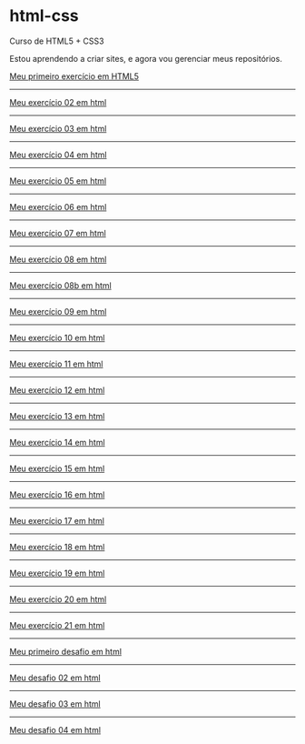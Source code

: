 # html-css
 Curso de HTML5 + CSS3

Estou aprendendo a criar sites, e agora vou gerenciar meus repositórios.

<a href="https://augustomedeiros13.github.io/html-css/exercícios/ex001/">Meu primeiro exercício em HTML5</a>
<hr>
<a href="https://augustomedeiros13.github.io/html-css/exercícios/ex002/">Meu exercício 02 em html</a>
<hr>
<a href="https://augustomedeiros13.github.io/html-css/exercícios/ex003/">Meu exercício 03 em html</a>
<hr>
<a href="https://augustomedeiros13.github.io/html-css/exercícios/ex004/">Meu exercício 04 em html</a>
<hr>
<a href="https://augustomedeiros13.github.io/html-css/exercícios/ex005/">Meu exercício 05 em html</a>
<hr>
<a href="https://augustomedeiros13.github.io/html-css/exercícios/ex006/">Meu exercício 06 em html</a>
<hr>
<a href="https://augustomedeiros13.github.io/html-css/exercícios/ex007/html4.html">Meu exercício 07 em html</a>
<hr>
<a href="https://augustomedeiros13.github.io/html-css/exercícios/ex008/">Meu exercício 08 em html</a>
<hr>
<a href="https://augustomedeiros13.github.io/html-css/exercícios/ex008b/">Meu exercício 08b em html</a>
<hr>
<a href="https://augustomedeiros13.github.io/html-css/exercícios/ex009/">Meu exercício 09 em html</a>
<hr>
<a href="https://augustomedeiros13.github.io/html-css/exercícios/ex010/">Meu exercício 10 em html</a>
<hr>
<a href="https://augustomedeiros13.github.io/html-css/exerc%C3%ADcios/ex011/ex011.html">Meu exercício 11 em html</a>
<hr>
<a href="https://augustomedeiros13.github.io/html-css/exerc%C3%ADcios/ex012/ex012.html">Meu exercício 12 em html</a>
<hr>
<a href="https://augustomedeiros13.github.io/html-css/exerc%C3%ADcios/ex013/ex013.html">Meu exercício 13 em html</a>
<hr>
<a href="https://augustomedeiros13.github.io/html-css/exerc%C3%ADcios/ex014/ex014.html">Meu exercício 14 em html</a>
<hr>
<a href="https://augustomedeiros13.github.io/html-css/exerc%C3%ADcios/ex015/ex015.html">Meu exercício 15 em html</a>
<hr>
<a href="https://augustomedeiros13.github.io/html-css/exerc%C3%ADcios/ex016/ex016.html">Meu exercício 16 em html</a>
<hr>
<a href="https://augustomedeiros13.github.io/html-css/exerc%C3%ADcios/ex017/ex017.html">Meu exercício 17 em html</a>
<hr>
<a href="https://augustomedeiros13.github.io/html-css/exercícios/ex018/fontes01.html">Meu exercício 18 em html</a>
<hr>
<a href="https://augustomedeiros13.github.io/html-css/exerc%C3%ADcios/ex019/seletor01.html">Meu exercício 19 em html</a>
<hr>
<a href="https://augustomedeiros13.github.io/html-css/exercícios/ex020/">Meu exercício 20 em html</a>
<hr>
<a href="https://augustomedeiros13.github.io/html-css/exercícios/ex021/">Meu exercício 21 em html</a>
<hr>
<a href="https://augustomedeiros13.github.io/html-css/desafios/desafio01/desafio01.html">Meu primeiro desafio em html</a>
<hr>
<a href="https://augustomedeiros13.github.io/html-css/desafios/desafio02/desafio02.html">Meu desafio 02 em html</a>
<hr>
<a href="https://augustomedeiros13.github.io/html-css/desafios/desafio03/desafio03.html">Meu desafio 03 em html</a>
<hr>
<a href="https://augustomedeiros13.github.io/html-css/desafios/desafio04/android.html">Meu desafio 04 em html</a>